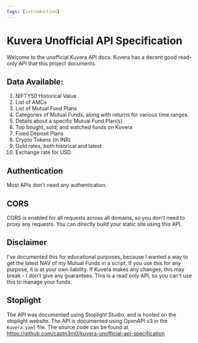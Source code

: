 ```yaml
---
tags: [introduction]
---
```


# Kuvera Unofficial API Specification

Welcome to the unofficial Kuvera API docs. Kuvera has a decent good read-only API that this project documents.

## Data Available:

1. NIFTY50 Historical Value
2. List of AMCs
3. List of Mutual Fund Plans
4. Categories of Mutual Funds, along with returns for various time ranges.
5. Details about a specific Mutual Fund Plan(s)
6. Top bought, sold, and watched funds on Kuvera
7. Fixed Deposit Plans
8. Crypto Tokens (in INR)
9. Gold rates, both hisorical and latest
10. Exchange rate for USD

## Authentication

Most APIs don't need any authentication.

## CORS

CORS is enabled for all requests across all domains, so you don't need to proxy any requests. You can directly build your static site using this API.

## Disclaimer

I've documented this for educational purposes, because I wanted a way to get the latest NAV of my Mutual Funds in a script. If you use this for any purpose, it is at your own liability. If Kuvera makes any changes, this may break - I don't give any guarantees. This is a read only API, so you can't use this to manage your funds.

## Stoplight

The API was documented using Stoplight Studio, and is hosted on the stoplight website. The API is documented using OpenAPI v3 in the `Kuvera.yaml` file. The source code can be found at https://github.com/captn3m0/kuvera-unofficial-api-specification